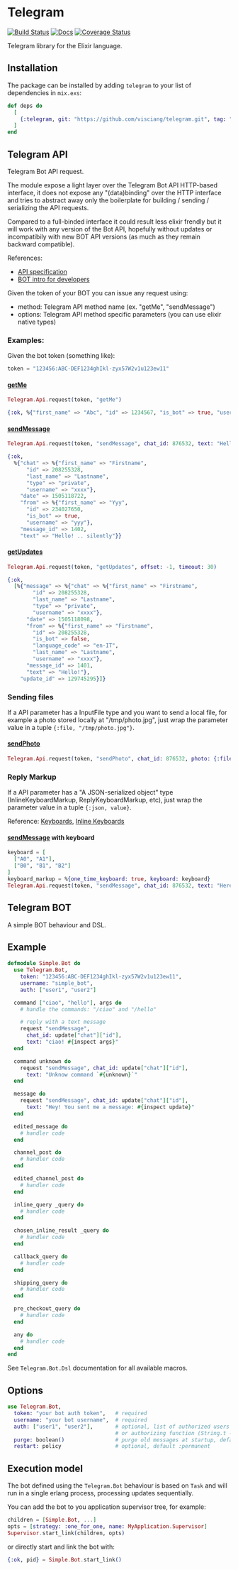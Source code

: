 # Telegram

[![Build Status](https://travis-ci.org/visciang/telegram.svg?branch=master)](https://travis-ci.org/visciang/telegram) [![Docs](https://img.shields.io/badge/docs-latest-green.svg)](https://visciang.github.io/telegram/readme.html) [![Coverage Status](https://coveralls.io/repos/github/visciang/telegram/badge.svg)](https://coveralls.io/github/visciang/telegram)


Telegram library for the Elixir language.

## Installation

The package can be installed by adding `telegram` to your list of dependencies in `mix.exs`:

```elixir
def deps do
  [
    {:telegram, git: "https://github.com/visciang/telegram.git", tag: "0.2.1"}
  ]
end
```

## Telegram API

Telegram Bot API request.

The module expose a light layer over the Telegram Bot API HTTP-based interface,
it does not expose any "(data)binding" over the HTTP interface and tries to abstract
away only the boilerplate for building / sending / serializing the API requests.

Compared to a full-binded interface it could result less elixir frendly but it will
work with any version of the Bot API, hopefully without updates or incompatibily
with new BOT API versions (as much as they remain backward compatible).


References:
* [API specification](https://core.telegram.org/bots/api)
* [BOT intro for developers](https://core.telegram.org/bots)

Given the token of your BOT you can issue any request using:
* method: Telegram API method name (ex. "getMe", "sendMessage")
* options: Telegram API method specific parameters (you can use elixir native types)

### Examples:

Given the bot token (something like):

```elixir
token = "123456:ABC-DEF1234ghIkl-zyx57W2v1u123ew11"
```

#### [getMe](https://core.telegram.org/bots/api#getme)

```elixir
Telegram.Api.request(token, "getMe")

{:ok, %{"first_name" => "Abc", "id" => 1234567, "is_bot" => true, "username" => "ABC"}}
```

#### [sendMessage](https://core.telegram.org/bots/api#sendmessage)

```elixir
Telegram.Api.request(token, "sendMessage", chat_id: 876532, text: "Hello! .. silently", disable_notification: true)

{:ok,
  %{"chat" => %{"first_name" => "Firstname",
      "id" => 208255328,
      "last_name" => "Lastname",
      "type" => "private",
      "username" => "xxxx"},
    "date" => 1505118722,
    "from" => %{"first_name" => "Yyy",
      "id" => 234027650,
      "is_bot" => true,
      "username" => "yyy"},
    "message_id" => 1402,
    "text" => "Hello! .. silently"}}
```

#### [getUpdates](https://core.telegram.org/bots/api#getupdates)

```elixir
Telegram.Api.request(token, "getUpdates", offset: -1, timeout: 30)

{:ok,
  [%{"message" => %{"chat" => %{"first_name" => "Firstname",
        "id" => 208255328,
        "last_name" => "Lastname",
        "type" => "private",
        "username" => "xxxx"},
      "date" => 1505118098,
      "from" => %{"first_name" => "Firstname",
        "id" => 208255328,
        "is_bot" => false,
        "language_code" => "en-IT",
        "last_name" => "Lastname",
        "username" => "xxxx"},
      "message_id" => 1401,
      "text" => "Hello!"},
    "update_id" => 129745295}]}
```

### Sending files

If a API parameter has a InputFile type and you want to send a local file,
for example a photo stored locally at "/tmp/photo.jpg", just wrap the parameter
value in a tuple `{:file, "/tmp/photo.jpg"}`.

#### [sendPhoto](https://core.telegram.org/bots/api#sendphoto)

```elixir
Telegram.Api.request(token, "sendPhoto", chat_id: 876532, photo: {:file, "/tmp/photo.jpg"})
```

### Reply Markup

If a API parameter has a "A JSON-serialized object" type (InlineKeyboardMarkup, ReplyKeyboardMarkup, etc),
just wrap the parameter value in a tuple `{:json, value}`.

Reference: [Keyboards](https://core.telegram.org/bots#keyboards),
[Inline Keyboards](https://core.telegram.org/bots#inline-keyboards-and-on-the-fly-updating)

#### [sendMessage](https://core.telegram.org/bots/api#sendmessage) with keyboard

```elixir
keyboard = [
  ["A0", "A1"],
  ["B0", "B1", "B2"]
]
keyboard_markup = %{one_time_keyboard: true, keyboard: keyboard}
Telegram.Api.request(token, "sendMessage", chat_id: 876532, text: "Here a keyboard!", reply_markup: {:json, keyboard_markup})
```

## Telegram BOT

A simple BOT behaviour and DSL.

## Example

```elixir
defmodule Simple.Bot do
  use Telegram.Bot,
    token: "123456:ABC-DEF1234ghIkl-zyx57W2v1u123ew11",
    username: "simple_bot",
    auth: ["user1", "user2"]

  command ["ciao", "hello"], args do
    # handle the commands: "/ciao" and "/hello"

    # reply with a text message
    request "sendMessage",
      chat_id: update["chat"]["id"],
      text: "ciao! #{inspect args}"
  end

  command unknown do
    request "sendMessage", chat_id: update["chat"]["id"],
      text: "Unknow command `#{unknown}`"
  end

  message do
    request "sendMessage", chat_id: update["chat"]["id"],
      text: "Hey! You sent me a message: #{inspect update}"
  end

  edited_message do
    # handler code
  end

  channel_post do
    # handler code
  end

  edited_channel_post do
    # handler code
  end

  inline_query _query do
    # handler code
  end

  chosen_inline_result _query do
    # handler code
  end

  callback_query do
    # handler code
  end

  shipping_query do
    # handler code
  end

  pre_checkout_query do
    # handler code
  end

  any do
    # handler code
  end
end
```

See `Telegram.Bot.Dsl` documentation for all available macros.

## Options

```elixir
use Telegram.Bot,
  token: "your bot auth token",   # required
  username: "your bot username",  # required
  auth: ["user1", "user2"],       # optional, list of authorized users
                                  # or authorizing function (String.t -> boolean)
  purge: boolean()                # purge old messages at startup, default: false
  restart: policy                 # optional, default :permanent
```

## Execution model

The bot defined using the `Telegram.Bot` behaviour is based on `Task`
and will run in a single erlang process, processing updates sequentially.

You can add the bot to you application supervisor tree, for example:

```elixir
children = [Simple.Bot, ...]
opts = [strategy: :one_for_one, name: MyApplication.Supervisor]
Supervisor.start_link(children, opts)
```

or directly start and link the bot with:

```elixir
{:ok, pid} = Simple.Bot.start_link()
```
